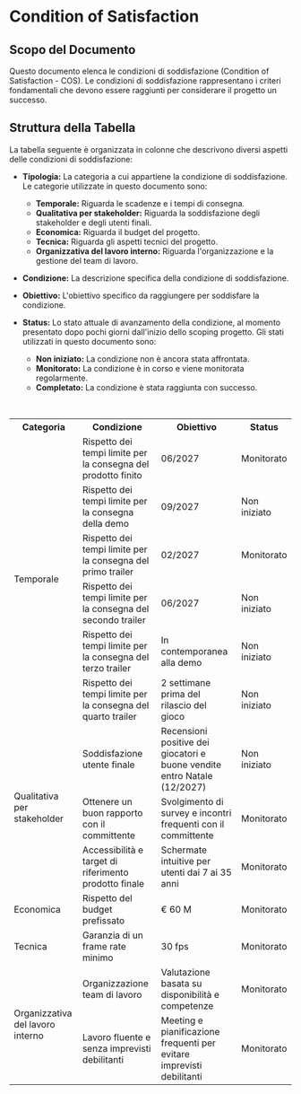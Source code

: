 <!--~-->


# Condition of Satisfaction

## Scopo del Documento

Questo documento elenca le condizioni di soddisfazione (Condition of Satisfaction - COS). Le condizioni di soddisfazione rappresentano i criteri fondamentali che devono essere raggiunti per considerare il progetto un successo.

## Struttura della Tabella

La tabella seguente è organizzata in colonne che descrivono diversi aspetti delle condizioni di soddisfazione:

- **Tipologia:** La categoria a cui appartiene la condizione di soddisfazione. Le categorie utilizzate in questo documento sono:
  - **Temporale:** Riguarda le scadenze e i tempi di consegna.
  - **Qualitativa per stakeholder:** Riguarda la soddisfazione degli stakeholder e degli utenti finali.
  - **Economica:** Riguarda il budget del progetto.
  - **Tecnica:** Riguarda gli aspetti tecnici del progetto.
  - **Organizzativa del lavoro interno:** Riguarda l'organizzazione e la gestione del team di lavoro.

- **Condizione:** La descrizione specifica della condizione di soddisfazione.

- **Obiettivo:** L'obiettivo specifico da raggiungere per soddisfare la condizione.

- **Status:** Lo stato attuale di avanzamento della condizione, al momento presentato dopo pochi giorni dall'inizio dello scoping progetto. Gli stati utilizzati in questo documento sono:
  - **Non iniziato:** La condizione non è ancora stata affrontata.
  - **Monitorato:** La condizione è in corso e viene monitorata regolarmente.
  - **Completato:** La condizione è stata raggiunta con successo.

<br>
<table>
    <tr>
        <th>Categoria</th>
        <th>Condizione</th>
        <th>Obiettivo</th>
        <th>Status</th>
    </tr>
    <tr>
        <td rowspan="6">Temporale</td>
        <td>Rispetto dei tempi limite per la consegna del prodotto finito</td>
        <td>06/2027</td>
        <td>Monitorato</td>
    </tr>
    <tr>
        <td>Rispetto dei tempi limite per la consegna della demo</td>
        <td>09/2027</td>
        <td>Non iniziato</td>
    </tr>
    <tr>
        <td>Rispetto dei tempi limite per la consegna del primo trailer</td>
        <td>02/2027</td>
        <td>Monitorato</td>
    </tr>
    <tr>
        <td>Rispetto dei tempi limite per la consegna del secondo trailer</td>
        <td>06/2027</td>
        <td>Non iniziato</td>
    </tr>
    <tr>
        <td>Rispetto dei tempi limite per la consegna del terzo trailer</td>
        <td>In contemporanea alla demo</td>
        <td>Non iniziato</td>
    </tr>
    <tr>
        <td>Rispetto dei tempi limite per la consegna del quarto trailer</td>
        <td>2 settimane prima del rilascio del gioco</td>
        <td>Non iniziato</td>
    </tr>
    <tr>
        <td rowspan="3"> Qualitativa per stakeholder </td>
        <td>Soddisfazione utente finale</td>
        <td>Recensioni positive dei giocatori e buone vendite entro Natale (12/2027)</td>
        <td>Non iniziato</td>
    </tr>
    <tr>
        <td>Ottenere un buon rapporto con il committente</td>
        <td>Svolgimento di survey e incontri frequenti con il committente</td>
        <td>Monitorato</td>
    </tr>
    <tr>
        <td>Accessibilità e target di riferimento prodotto finale</td>
        <td>Schermate intuitive per utenti dai 7 ai 35 anni</td>
        <td>Monitorato</td>
    </tr>
    <tr>
        <td>Economica</td>
        <td>Rispetto del budget prefissato</td>
        <td>€ 60 M</td>
        <td>Monitorato</td>
    </tr>
    <tr>
        <td>Tecnica</td>
        <td>Garanzia di un frame rate minimo</td>
        <td>30 fps</td>
        <td>Monitorato</td>
    </tr>
    <tr>
        <td rowspan="2"> Organizzativa del lavoro interno</td>
        <td>Organizzazione team di lavoro</td>
        <td>Valutazione basata su disponibilità e competenze</td>
        <td>Monitorato</td>
    </tr>
    <tr>
        <td>Lavoro fluente e senza imprevisti debilitanti</td>
        <td>Meeting e pianificazione frequenti per evitare imprevisti debilitanti</td>
        <td>Monitorato</td>
    </tr>
</table>

